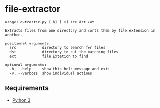 # file-extractor

```
usage: extractor.py [-h] [-v] src dst ext

Extracts files from one directory and sorts them by file extension in another.

positional arguments:
  src            directory to search for files
  dst            directory to put the matching files
  ext            file Extetion to find

optional arguments:
  -h, --help     show this help message and exit
  -v, --verbose  show individual actions
```

## Requirements

- [Python 3](https://www.python.org/)
